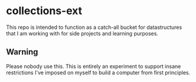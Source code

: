 # collections-ext
This repo is intended to function as a catch-all bucket for datastructures that I am working with for side projects and learning purposes.

## Warning
Please nobody use this. This is entirely an experiment to support insane restrictions I've imposed on myself to build a computer from first principles.
